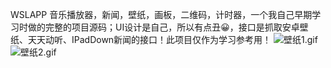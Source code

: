 WSLAPP
音乐播放器，新闻，壁纸，画板，二维码，计时器，一个我自己早期学习时做的完整的项目源码；UI设计是自己，所以有点丑😀，接口是抓取安卓壁纸、天天动听、IPadDown新闻的接口！此项目仅作为学习参考用！
![壁纸1.gif](http://upload-images.jianshu.io/upload_images/1708447-cae9eabc6c299b54.gif?imageMogr2/auto-orient/strip)
![壁纸2.gif](http://upload-images.jianshu.io/upload_images/1708447-aa83ecfdebd172cd.gif?imageMogr2/auto-orient/strip)
